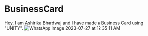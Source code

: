 # BusinessCard
Hey, I am Ashirika Bhardwaj and I have made a Business Card using "UNITY".
![WhatsApp Image 2023-07-27 at 12 35 11 AM](https://github.com/Ashirika21/BusinessCard/assets/90300262/4d67ed57-2cc1-428a-9a1e-931df4753772)
